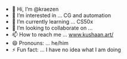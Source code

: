 - 👋 Hi, I’m @kraezen
- 👀 I’m interested in ... CG and automation
- 🌱 I’m currently learning ... CS50x
- 💞️ I’m looking to collaborate on ...
- 📫 How to reach me ... www.kushaan.art/
- 😄 Pronouns: ... he/him
- ⚡ Fun fact: ... I have no idea what I am doing

<!---
kraezen/kraezen is a ✨ special ✨ repository because its `README.md` (this file) appears on your GitHub profile.
You can click the Preview link to take a look at your changes.
--->
